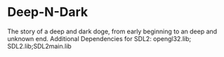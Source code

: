 # Deep-N-Dark
The story of a deep and dark doge, from early beginning to an deep and unknown end.
Additional Dependencies for SDL2: opengl32.lib; SDL2.lib;SDL2main.lib
